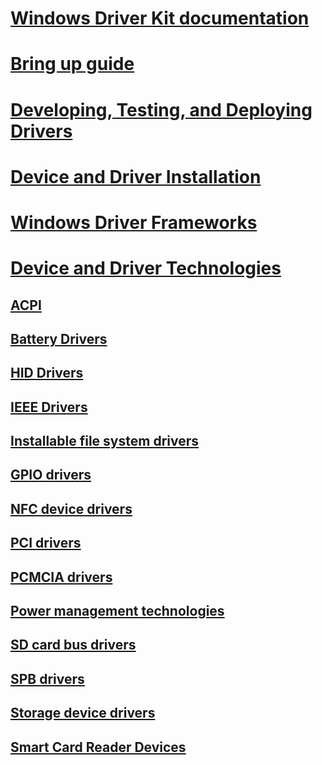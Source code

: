 # [Windows Driver Kit documentation](index.md)
# [Bring up guide](bringup/)
# [Developing, Testing, and Deploying Drivers](develop/)
# [Device and Driver Installation](install/)
# [Windows Driver Frameworks](wdf/)
# [Device and Driver Technologies](device-and-driver-technologies.md)
## [ACPI](acpi/)
## [Battery Drivers](battery/)
## [HID Drivers](hid/)
## [IEEE Drivers](ieee/)
## [Installable file system drivers](ifs/)
## [GPIO drivers](gpio/)
## [NFC device drivers](nfc/)
## [PCI drivers](pci/)
## [PCMCIA drivers](pcmcia/)
## [Power management technologies](powermeter/)
## [SD card bus drivers](sd/)
## [SPB drivers](spb/)
## [Storage device drivers](storage/)
## [Smart Card Reader Devices](smartcrd/)


